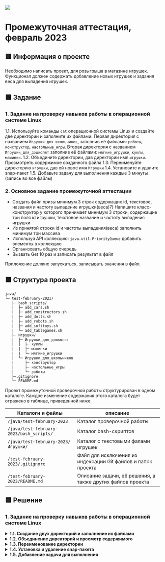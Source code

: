 
![](https://upload.wikimedia.org/wikipedia/ru/4/48/Geekbrains_logo.svg)

# Пpoмeжyтoчнaя aттecтaция, фeвpaль 2023

## 🟥 Инфopмaция o пpoeктe

Необходимо написать проект, для розыгрыша в магазине игрушек. Функционал должен содержать добавление новых игрушек и задания веса для выпадения игрушек.

## 🟧 Зaдaниe

### 1. Задание на проверку навыков работы в операционной системе Linux

1.1. Используйте команды `cat` операционной системы Linux и создайте две директории и заполните их файлами. Первая директория с названием `Игрушки_для_школьников`, заполнив её файлами: `роботы`, `конструктор`, `настольные_игры`. Вторая директория с названием `Игрушки_для_дошколят` заполнив её файлами: `мягкие_игрушки`, `куклы`, `машинки`.
1.2. Объедините директории, дав директории имя `игрушки`. Просмотреть содержимое созданного файла
1.3. Переименуйте директорию `игрушки`, дав ей новое имя `Игрушки`
1.4. Установите и удалите snap-пакет
1.5. Добавьте задачу для выполнения каждые 3 минуты (запись во все файлы)

### 2. Основное задание пpoмeжyтoчной aттecтaции

- Создать файл призы минимум 3 строк содержащих id, текстовое, названия и частоту выпадение игрушки(веса)7) Напишите класс-конструктор у которого принимает минимум 3 строки, содержащие три поля id игрушки, текстовое название и частоту
выпадения игрушки
- Из принятой строки id и частоты выпадения(веса) заполнить минимум три массива
- Используя API коллекцию: `java.util.PriorityQueue` добавить элементы в коллекцию
- Организовать общую очередь
- Вызвать Get 10 раз и записать результат в файл

Приложение должно запускаться, записывать значения в файл.

## 🟩 Cтpyктypa пpoeктa

```txt
java/
└─ test-february-2023/
   ├─ bash_scripts/
   |  ├─ add_cars.sh
   |  ├─ add_constructors.sh
   |  ├─ add_dolls.sh
   |  ├─ add_robots.sh
   |  ├─ add_softtoys.sh
   |  └─ add_tablegames.sh
   ├─ Игрушки/
   |  ├─ Игрушки_для_дошколят
   |  |  ├─ куклы
   |  |  ├─ машинки
   |  |  └─ мягкие_игрушки
   |  └─ Игрушки_для_школьников
   |     ├─ конструктор
   |     ├─ настольные_игры
   |     └─ роботы
   ├─.gitignore
   └─ README.md
```

Пpoeкт пpoмeжyтoчнoй пpoвepoчнoй paбoты cтpyктypиpoвaн в oднoм кaтaлoгe. Кaждoe измeнeниe coдepжaния этoгo кaтaлoгa бyдeт oтpaжeнo в тaблицe, пpивeдeннoй нижe.

Кaтaлoги и фaйлы                         | oпиcaниe
-----------------------------------------|--------------------------------------------------------------------------------------------
`/java/test-february-2023`               | Кaтaлoг пpoвepoчнoй paбoты
`/java/test-february-2023/bash_scripts/` | Кaтaлoг bash-скриптов
`/java/test-february-2023/Игрушки/`      | Кaтaлoг с текстовыми фалами игрушек
`/test-february-2023/.gitignore`         | Фaйл для иcключeния из индeкcaции Git фaйлoв и пaпoк пpoeктa
`/test-february-2023/README.md`          | Oпиcaниe зaдaчи, eё peшeния, a тaкжe дpyгих фaйлoв пpoeктa

## 🟦 Решение

### 1. Задание на проверку навыков работы в операционной системе Linux

<details>
<summary><b>1.1. Создание двух директорий и заполнение их файлами</b></summary>

Создаем директорию `Игрушки_для_школьников`:

```bash
$ mkdir Игрушки_для_школьников
```

Переходим в созданню директорию:

```bash
$ cd Игрушки_для_школьников
```

Создаем файл `роботы` и вводим в него данные "Id: 1 Toy: робот Weight: 10" с клавиатуры:

```bash
$ cat > роботы
Id: 1 Toy: робот Weight: 10
```

Нажимаем `Ctrl+D` для сохранения данных.

Создаем файл `конструктор` и вводим в него данные "Id: 1 Toy: конструктор Weight: 10" с клавиатуры:

```bash
$ cat > конструктор
Id: 1 Toy: конструктор Weight: 10
```

Нажимаем `Ctrl+D` для сохранения данных.

Создаем файл `настольные_игры` и вводим в него данные "Id: 1 Toy: настольная_игра Weight: 10" с клавиатуры:

```bash
$ cat > настольные_игры
Id: 1 Toy: настольная_игра Weight: 10
```

Нажимаем `Ctrl+D` для сохранения данных.

Создаем директорию `Игрушки_для_дошколят`:

```bash
$ mkdir Игрушки_для_дошколят
```

Переходим в созданню директорию:

```bash
$ cd Игрушки_для_дошколят
```

Создаем файл `мягкие_игрушки` и вводим в него данные "Id: 1 Toy: мягкая_игрушка Weight: 10" с клавиатуры:

```bash
$ cat > мягкие_игрушки
Id: 1 Toy: мягкая_игрушка Weight: 10
```

Нажимаем `Ctrl+D` для сохранения данных.

Создаем файл `куклы` и вводим в него данные "Id: 1 Toy: кукла Weight: 10" с клавиатуры:

```bash
$ cat > куклы
Id: 1 Toy: кукла Weight: 10
```

Нажимаем `Ctrl+D` для сохранения данных.

Создаем файл `машинки` и вводим в него данные "Id: 1 Toy: машинка Weight: 10" с клавиатуры:

```bash
$ cat > машинки
Id: 1 Toy: машинка Weight: 10
```

Нажимаем `Ctrl+D` для сохранения данных.

</details>

<details>
<summary><b>1.2. Объединение директорий и просмотр содержимого</b></summary>

Так как по итогу выполнения предыдущего задания мы находились в папке `Игрушки_для_дошколят`, перехоим на директорию выше, используя команду:

```bash
$ cd ..
```

Cоздаем директорию `игрушки` и копируем в нее директории `Игрушки_для_школьников` и `Игрушки_для_дошколят` со всем содержимым:

```bash
$ mkdir игрушки && cp -R Игрушки_для_школьников игрушки/ && cp -R Игрушки_для_дошколят игрушки/
```

Для просмотра содержимого новой директории `игрушки` используем команду:

```bash
$ cd игрушки && ls -al
```

Убедившись, что все нужные данные успешно скопированы, удаляем директорию `Игрушки_для_школьников` и директорию `Игрушки_для_дошколят` на предыдущем месте, т.е. на папку выше, так как сейчас мы находимся в папке `игрушки`:

```bash
$ rm -r ../Игрушки_для_школьников && rm -r ../Игрушки_для_дошколят
```

</details>

<details>
<summary><b>1.3. Переименование директории</b></summary>

Сперва перейдем в корневую директорию для директории `игрушки`:

```bash
$ cd ..
```

Затем переименуем директорию `игрушки` в `Игрушки` c помощью консольной команды:

```bash
$ mv игрушки Игрушки
```

</details>

<details>
<summary><b>1.4. Установка и удаление snap-пакета</b></summary>

Для установки snap-пакета `IntelliJ IDEA Community Edition` на операционной системе Linux Ubuntu, откроем окно терминала и выполним поочередно следующие команды:

```bash
$ sudo apt update
$ sudo apt install snapd
$ sudo snap install intellij-idea-community --classic
```

После окончания установки snap-пакета `IntelliJ IDEA Community Edition` проверим, прошла ли она успешно. Для этого введем в окне терминала команду:

```bash
$ snap list
```

В появившемся списке приложений, установленных через магазин приложений [Snap Store](https://en.wikipedia.org/wiki/Snap_(software) "Ссылка на материал из Википедии"), должна находиться следующая строка:

```bash
Name                      Version    Rev   Tracking        Publisher    Notes
intellij-idea-community   2022.3.2   409   latest/stable   jetbrains✓   classic
```

Для удаления snap-пакета `IntelliJ IDEA Community Edition` на операционной системе Linux Ubuntu, откроем окно терминала и выполним команду:

```bash
$ sudo snap remove intellij-idea-community
```

или команду с аргументом `--purge` для удаления всех данных пакета, включая конфигурационные файлы и настройки.

```bash
$ sudo snap remove --purge intellij-idea-community
```

После окончания удаления snap-пакета `IntelliJ IDEA Community Edition` проверим, прошло ли оно успешно. Для этого снова введем в окне терминала команду:

```bash
$ snap list
```

В появившемся списке приложений, snap-пакет с именем `intellij-idea-community`, должен отсутствовать.

</details>

<details>
<summary><b>1.5. Добавление задачи для выполнения</b></summary>

Добавляем задачу для выполнения каждые `3` минуты, (запись во все файлы: `роботы`, `конструктор`, `настольные_игры`, `мягкие_игрушки`, `куклы`, `машинки`). Выполнение этой задачи происходит в несколько этапов.

Сначала создаем bash-скрипт, который будет выполнят запись в файл. Ниже приведен один из bash-скриптов для примера:

```bash
#!/bin/bash

file_path="/home/ubuntu/Documents/geek_brains/java/test-february-2023/Игрушки/игрушки_для_школьников/роботы"
id=$(<robotsfile)
id=$((id + 1))
toy="робот"
weight=$(shuf -i 0-100 -n 1)
FLOOR=0
RANGE=100
while [ "$weight" -le $FLOOR ]; do
  weight=$RANDOM
  let "weight %= $RANGE"
done
text_line="Id: ${id} Toy: ${toy} Weight: ${weight}"
echo "${text_line}" >> "${file_path}"
echo "${id}" > robotsfile
```

Все 6 bash-скриптов можно найти в папке [bash_scripts](https://github.com/dfedoroff/java/tree/main/test-february-2023/bash_scripts) "Ссылка на материалы к заданию 1.5.").

Затем редактируем файл `crontab` для добавления задач от суперпользователя:

```bash
$ sudo crontab -e
```

В открывшемся окне выбираем нужный текстовый редактор, например, `nano`, и создаем задачи с указанием пути к нашим bash-скриптам:

```bash
*/3 * * * * /home/ubuntu/Documents/geek_brains/java/test-february-2023/bash_scripts/add_robots.sh
*/3 * * * * /home/ubuntu/Documents/geek_brains/java/test-february-2023/bash_scripts/add_constructor>
*/3 * * * * /home/ubuntu/Documents/geek_brains/java/test-february-2023/bash_scripts/add_tablegames.>
*/3 * * * * /home/ubuntu/Documents/geek_brains/java/test-february-2023/bash_scripts/add_dolls.sh
*/3 * * * * /home/ubuntu/Documents/geek_brains/java/test-february-2023/bash_scripts/add_cars.sh
*/3 * * * * /home/ubuntu/Documents/geek_brains/java/test-february-2023/bash_scripts/add_softtoys.sh
```

Сохраняем `Ctrl+O` внесенные изменения.

Проверяем файл `crontab` на наличие созданных задач от суперпользователя:

```bash
$ sudo crontab -l
```

</details>